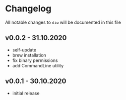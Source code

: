 # Changelog

All notable changes to `diw` will be documented in this file

## v0.0.2 - 31.10.2020
- self-update
- brew installation
- fix binary permissions
- add CommandLine utility

## v0.0.1 - 30.10.2020
- initial release
